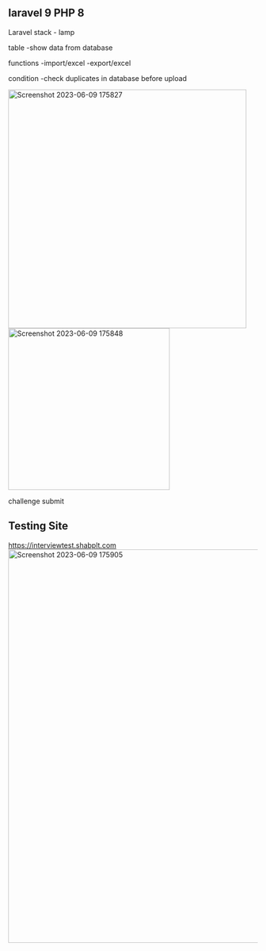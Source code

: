 ## laravel 9 PHP 8 
Laravel
stack - lamp

table
-show data from database

functions
-import/excel
-export/excel

condition
-check duplicates in database before upload


<img width="481" alt="Screenshot 2023-06-09 175827" src="https://github.com/Leragas/ivtest/assets/70728167/93102acf-029f-4848-bf3d-42808a46a519">





<img width="326" alt="Screenshot 2023-06-09 175848" src="https://github.com/Leragas/ivtest/assets/70728167/63fa6757-460e-473c-a8fc-899b36798948">

challenge submit
## Testing Site

https://interviewtest.shabplt.com
<img width="793" alt="Screenshot 2023-06-09 175905" src="https://github.com/Leragas/ivtest/assets/70728167/d356ab30-4c6a-48e6-93b4-b4a55fccadf6">

